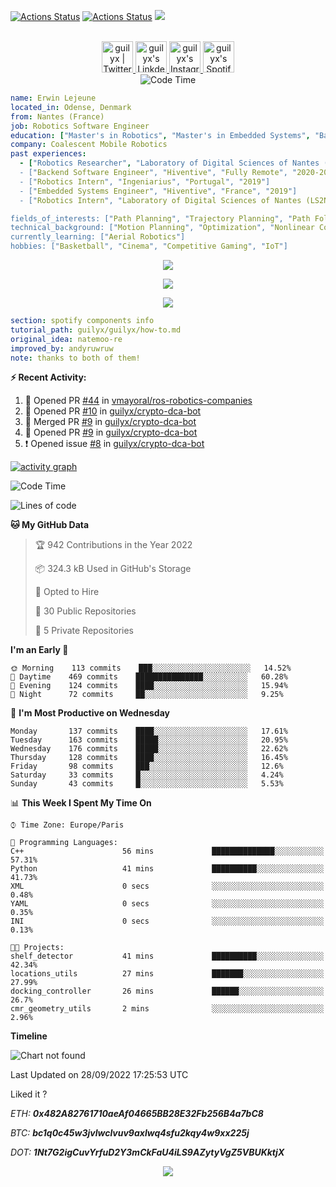 [![Actions Status](https://github.com/guilyx/guilyx/workflows/wakatime-stats/badge.svg)](https://github.com/guilyx/guilyx/actions)
[![Actions Status](https://github.com/guilyx/guilyx/workflows/update-gh-activity/badge.svg)](https://github.com/guilyx/guilyx/actions)
![](https://visitor-badge.glitch.me/badge?page_id=guilyx.guilyx)

<p align="center">
<br/>
<a href="https://twitter.com/nthofhisname">
  <img alt="guilyx | Twitter" width="50px" src="https://user-images.githubusercontent.com/43545812/144034996-602b144a-16e1-41cc-99e7-c6040b20dcaf.png"/>
</a>
<a href="https://www.linkedin.com/in/erwinlejeune-lkn">
  <img alt="guilyx's LinkdeIN" width="50px" src="https://user-images.githubusercontent.com/43545812/144035037-0f415fc7-9f96-4517-a370-ccc6e78a714b.png" />
</a>
<a href="https://www.instagram.com/nthofhisname">
  <img alt="guilyx's Instagram" width="50px" src="https://user-images.githubusercontent.com/43545812/144035088-0dfb165f-8fe0-4d13-896c-876c29d2b128.png" />
</a>
<a href="https://open.spotify.com/user/11147618695?si=zZFn6uAGRLyoU02lsG50GA">
  <img alt="guilyx's Spotify" width="50px" src="https://user-images.githubusercontent.com/43545812/144035120-1ad5169b-91c7-4078-bef9-6a82c733f373.png" />
</a>
<br>
<img alt="Code Time" src="https://img.shields.io/endpoint?style=flat&url=https://codetime-api.datreks.com/badge/1615?logoColor=white%26project=%26recentMS=0%26showProject=false" />
</p>

```yaml
name: Erwin Lejeune
located_in: Odense, Denmark
from: Nantes (France)
job: Robotics Software Engineer
education: ["Master's in Robotics", "Master's in Embedded Systems", "Bachelor's in Electronics"]
company: Coalescent Mobile Robotics
past experiences: 
  - ["Robotics Researcher", "Laboratory of Digital Sciences of Nantes (LS2N)", "France", "2019-2021]
  - ["Backend Software Engineer", "Hiventive", "Fully Remote", "2020-2021"]
  - ["Robotics Intern", "Ingeniarius", "Portugal", "2019"]
  - ["Embedded Systems Engineer", "Hiventive", "France", "2019"]
  - ["Robotics Intern", "Laboratory of Digital Sciences of Nantes (LS2N)", "France", "2019"]

fields_of_interests: ["Path Planning", "Trajectory Planning", "Path Following", "Behaviour Planning", "Localization", "Sensor Fusion", "Embedded Systems"]
technical_background: ["Motion Planning", "Optimization", "Nonlinear Control", "Real-Time Systems", "Automated Planning"]
currently_learning: ["Aerial Robotics"]
hobbies: ["Basketball", "Cinema", "Competitive Gaming", "IoT"]
```

<p align="center">
  <img alig src="https://github-profile-trophy.vercel.app/?username=guilyx&column=6&rank=SSS,SS,S,AAA,AA,A,B,C" />
</p>

<p align="center">
  <a href="https://spotify-github-profile.vercel.app/api/view?uid=11147618695&redirect=true">
    <img src="https://spotify-github-profile.vercel.app/api/view?uid=11147618695&cover_image=true&theme=default&bar_color=e3e3e3&bar_color_cover=true">
  </a>
</p>

<p align="center">
  <img src="https://guilyx.vercel.app/api/top-played">
</p>
 
```yaml
section: spotify components info
tutorial_path: guilyx/guilyx/how-to.md
original_idea: natemoo-re
improved_by: andyruwruw
note: thanks to both of them!
```


**:zap: Recent Activity:**

<!--START_SECTION:activity-->
1. 💪 Opened PR [#44](https://github.com/vmayoral/ros-robotics-companies/pull/44) in [vmayoral/ros-robotics-companies](https://github.com/vmayoral/ros-robotics-companies)
2. 💪 Opened PR [#10](https://github.com/guilyx/crypto-dca-bot/pull/10) in [guilyx/crypto-dca-bot](https://github.com/guilyx/crypto-dca-bot)
3. 🎉 Merged PR [#9](https://github.com/guilyx/crypto-dca-bot/pull/9) in [guilyx/crypto-dca-bot](https://github.com/guilyx/crypto-dca-bot)
4. 💪 Opened PR [#9](https://github.com/guilyx/crypto-dca-bot/pull/9) in [guilyx/crypto-dca-bot](https://github.com/guilyx/crypto-dca-bot)
5. ❗️ Opened issue [#8](https://github.com/guilyx/crypto-dca-bot/issues/8) in [guilyx/crypto-dca-bot](https://github.com/guilyx/crypto-dca-bot)
<!--END_SECTION:activity-->

[![activity graph](https://activity-graph.herokuapp.com/graph?username=guilyx&custom_title=Erwin's%20activity%20graph&theme=github-light&hide_border=true)](https://github.com/ashutosh00710/github-readme-activity-graph)

<!--START_SECTION:waka-->
![Code Time](http://img.shields.io/badge/Code%20Time-773%20hrs%2024%20mins-blue)

![Lines of code](https://img.shields.io/badge/From%20Hello%20World%20I%27ve%20Written-293%20Thousand%20lines%20of%20code-blue)

**🐱 My GitHub Data** 

> 🏆 942 Contributions in the Year 2022
 > 
> 📦 324.3 kB Used in GitHub's Storage 
 > 
> 💼 Opted to Hire
 > 
> 📜 30 Public Repositories 
 > 
> 🔑 5 Private Repositories  
 > 
**I'm an Early 🐤** 

```text
🌞 Morning    113 commits    ███░░░░░░░░░░░░░░░░░░░░░░   14.52% 
🌆 Daytime    469 commits    ███████████████░░░░░░░░░░   60.28% 
🌃 Evening    124 commits    ████░░░░░░░░░░░░░░░░░░░░░   15.94% 
🌙 Night      72 commits     ██░░░░░░░░░░░░░░░░░░░░░░░   9.25%

```
📅 **I'm Most Productive on Wednesday** 

```text
Monday       137 commits    ████░░░░░░░░░░░░░░░░░░░░░   17.61% 
Tuesday      163 commits    █████░░░░░░░░░░░░░░░░░░░░   20.95% 
Wednesday    176 commits    █████░░░░░░░░░░░░░░░░░░░░   22.62% 
Thursday     128 commits    ████░░░░░░░░░░░░░░░░░░░░░   16.45% 
Friday       98 commits     ███░░░░░░░░░░░░░░░░░░░░░░   12.6% 
Saturday     33 commits     █░░░░░░░░░░░░░░░░░░░░░░░░   4.24% 
Sunday       43 commits     █░░░░░░░░░░░░░░░░░░░░░░░░   5.53%

```


📊 **This Week I Spent My Time On** 

```text
⌚︎ Time Zone: Europe/Paris

💬 Programming Languages: 
C++                      56 mins             ██████████████░░░░░░░░░░░   57.31% 
Python                   41 mins             ██████████░░░░░░░░░░░░░░░   41.73% 
XML                      0 secs              ░░░░░░░░░░░░░░░░░░░░░░░░░   0.48% 
YAML                     0 secs              ░░░░░░░░░░░░░░░░░░░░░░░░░   0.35% 
INI                      0 secs              ░░░░░░░░░░░░░░░░░░░░░░░░░   0.13%

🐱‍💻 Projects: 
shelf_detector           41 mins             ██████████░░░░░░░░░░░░░░░   42.34% 
locations_utils          27 mins             ███████░░░░░░░░░░░░░░░░░░   27.99% 
docking_controller       26 mins             ██████░░░░░░░░░░░░░░░░░░░   26.7% 
cmr_geometry_utils       2 mins              ░░░░░░░░░░░░░░░░░░░░░░░░░   2.96%

```

**Timeline**

![Chart not found](https://raw.githubusercontent.com/guilyx/guilyx/master/charts/bar_graph.png) 


 Last Updated on 28/09/2022 17:25:53 UTC
<!--END_SECTION:waka-->

Liked it ?

*ETH: **0x482A82761710aeAf04665BB28E32Fb256B4a7bC8***

*BTC: **bc1q0c45w3jvlwclvuv9axlwq4sfu2kqy4w9xx225j***

*DOT: **1Nt7G2igCuvYrfuD2Y3mCkFaU4iLS9AZytyVgZ5VBUKktjX***

<p align="center">
  <img src="https://capsule-render.vercel.app/api?type=waving&color=gradient&height=60&section=footer"/>
</p>
